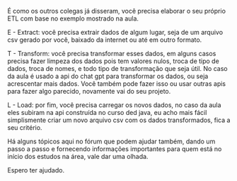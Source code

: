 É como os outros colegas já disseram, você precisa elaborar o seu próprio ETL com base no exemplo mostrado na aula.



E - Extract: você precisa extrair dados de algum lugar, seja de um arquivo csv gerado por você, baixado da internet ou até em outro formato.



T - Transform: você precisa transformar esses dados, em alguns casos precisa fazer limpeza dos dados pois tem valores nulos, troca de tipo de dados, troca de nomes, e todo tipo de transformação que seja útil. No caso da aula é usado a api do chat gpt para transformar os dados, ou seja acrescentar mais dados. Você também pode fazer isso ou usar outras apis para fazer algo parecido, novamente vai do seu projeto.



L - Load: por fim, você precisa carregar os novos dados, no caso da aula eles subiram na api construída no curso ded java, eu acho mais fácil simplismente criar um novo arquivo csv com os dados transformados, fica a seu critério.



Há alguns tópicos aqui no fórum que podem ajudar também, dando um passo a passo e fornecendo informações importantes para quem está no início dos estudos na área, vale dar uma olhada.



Espero ter ajudado.